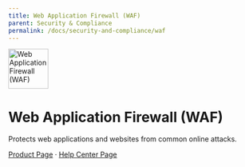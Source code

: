 ```yaml
---
title: Web Application Firewall (WAF)
parent: Security & Compliance
permalink: /docs/security-and-compliance/waf
---
```


<img src="https://res-static.hc-cdn.cn/cloudbu-site/public/product-banner-icon/SecurityCompliance/WAF.png" width="80" height="80" alt="Web Application Firewall (WAF)">

# Web Application Firewall (WAF)

Protects web applications and websites from common online attacks.

[Product Page](https://www.huaweicloud.com/intl/en-us/product/waf.html) &middot;
[Help Center Page](https://support.huaweicloud.com/intl/en-us/waf/index.html)

